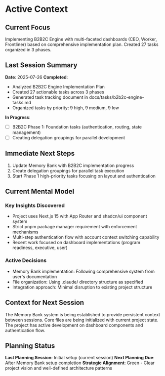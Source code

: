 # Active Context

## Current Focus
Implementing B2B2C Engine with multi-faceted dashboards (CEO, Worker, Frontliner) based on comprehensive implementation plan. Created 27 tasks organized in 3 phases.

## Last Session Summary
**Date**: 2025-07-26
**Completed**: 
- Analyzed B2B2C Engine Implementation Plan
- Created 27 actionable tasks across 3 phases
- Generated task tracking document in docs/tasks/b2b2c-engine-tasks.md
- Organized tasks by priority: 9 high, 9 medium, 9 low

**In Progress**:
- [ ] B2B2C Phase 1: Foundation tasks (authentication, routing, state management)
- [ ] Creating delegation groupings for parallel development

## Immediate Next Steps
1. Update Memory Bank with B2B2C implementation progress
2. Create delegation groupings for parallel task execution
3. Start Phase 1 high-priority tasks focusing on layout and authentication

## Current Mental Model
### Key Insights Discovered
- Project uses Next.js 15 with App Router and shadcn/ui component system
- Strict pnpm package manager requirement with enforcement mechanisms
- Multi-step authentication flow with account context switching capability
- Recent work focused on dashboard implementations (program readiness, executive, user)

### Active Decisions
- Memory Bank implementation: Following comprehensive system from user's documentation
- File organization: Using .claude/ directory structure as specified
- Integration approach: Minimal disruption to existing project structure

## Context for Next Session
The Memory Bank system is being established to provide persistent context between sessions. Core files are being initialized with current project state. The project has active development on dashboard components and authentication flow.

## Planning Status
**Last Planning Session**: Initial setup (current session)
**Next Planning Due**: After Memory Bank setup completion
**Strategic Alignment**: Green - Clear project vision and well-defined architecture patterns